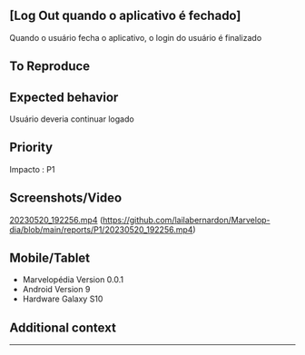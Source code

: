 ## [Log Out quando o aplicativo é fechado]
Quando o usuário fecha o aplicativo, o login do usuário é finalizado

## To Reproduce

## Expected behavior
Usuário deveria continuar logado 

## Priority
Impacto : P1

## Screenshots/Video
[20230520_192256.mp4]([https://github.com/lailabernardon/Marvelop-dia/blob/main/reports/P1/20230520_192256.mp4])
<a>(https://github.com/lailabernardon/Marvelop-dia/blob/main/reports/P1/20230520_192256.mp4)</a>

## Mobile/Tablet
- Marvelopédia Version 0.0.1
- Android Version 9
- Hardware Galaxy S10

## Additional context
---
